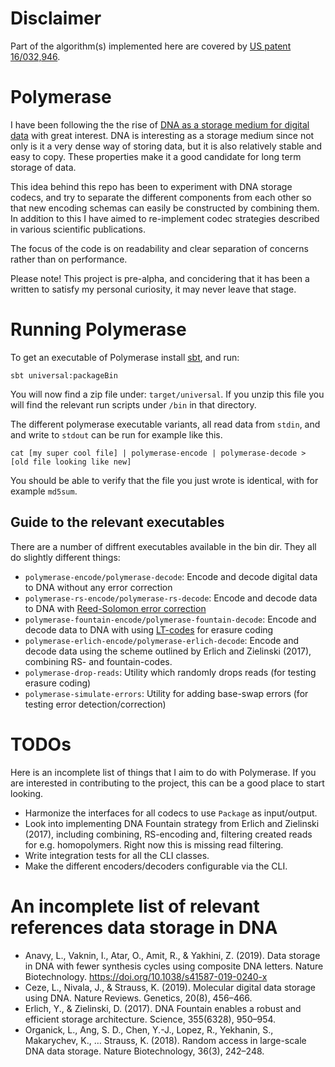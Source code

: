 # Disclaimer

Part of the algorithm(s) implemented here are covered by [US patent 16/032,946](https://patents.google.com/patent/US20190020353A1/en).

# Polymerase

I have been following the the rise of [DNA as a storage medium for digital data](https://en.wikipedia.org/wiki/DNA_digital_data_storage) with great interest. DNA is interesting as a storage medium since not only is it a very
dense way of storing data, but it is also relatively stable and easy to copy. These properties make it a good
candidate for long term storage of data.

This idea behind this repo has been to experiment with DNA storage codecs, and try to separate the different
components from each other so that new encoding schemas can easily be constructed by combining them.
In addition to this I have aimed to re-implement codec strategies described in various scientific publications.

The focus of the code is on readability and clear separation of concerns rather than on performance.

Please note! This project is pre-alpha, and concidering that it has been a written to satisfy my personal curiosity,
it may never leave that stage.

# Running Polymerase

To get an executable of Polymerase install [sbt](https://www.scala-sbt.org/), and run:

```
sbt universal:packageBin
```

You will now find a zip file under: `target/universal`. If you unzip this file you will find the relevant
run scripts under `/bin` in that directory.

The different polymerase executable variants, all read data from `stdin`, and and write to `stdout` can be run for example like this.

```
cat [my super cool file] | polymerase-encode | polymerase-decode > [old file looking like new]
```

You should be able to verify that the file you just wrote is identical, with for example `md5sum`.

## Guide to the relevant executables

There are a number of diffrent executables available in the bin dir. They all do slightly different things:

- `polymerase-encode/polymerase-decode`: Encode and decode digital data to DNA without any error correction
- `polymerase-rs-encode/polymerase-rs-decode`: Encode and decode data to DNA with [Reed-Solomon error correction](https://en.wikipedia.org/wiki/Reed%E2%80%93Solomon_error_correction)
- `polymerase-fountain-encode/polymerase-fountain-decode`: Encode and decode data to DNA with using [LT-codes](https://en.wikipedia.org/wiki/Luby_transform_code) for erasure coding
- `polymerase-erlich-encode/polymerase-erlich-decode`: Encode and decode data using the scheme outlined by
  Erlich and Zielinski (2017), combining RS- and fountain-codes.
- `polymerase-drop-reads`: Utility which randomly drops reads (for testing erasure coding)
- `polymerase-simulate-errors`: Utility for adding base-swap errors (for testing error detection/correction)

# TODOs

Here is an incomplete list of things that I aim to do with Polymerase. If you are interested in
contributing to the project, this can be a good place to start looking.

- Harmonize the interfaces for all codecs to use `Package` as input/output.
- Look into implementing DNA Fountain strategy from Erlich and Zielinski (2017), including combining, RS-encoding and,
  filtering created reads for e.g. homopolymers. Right now this is missing read filtering.
- Write integration tests for all the CLI classes.
- Make the different encoders/decoders configurable via the CLI.

# An incomplete list of relevant references data storage in DNA

- Anavy, L., Vaknin, I., Atar, O., Amit, R., & Yakhini, Z. (2019). Data storage in DNA with fewer synthesis cycles using composite DNA letters. Nature Biotechnology. https://doi.org/10.1038/s41587-019-0240-x
- Ceze, L., Nivala, J., & Strauss, K. (2019). Molecular digital data storage using DNA. Nature Reviews. Genetics, 20(8), 456–466.
- Erlich, Y., & Zielinski, D. (2017). DNA Fountain enables a robust and efficient storage architecture. Science, 355(6328), 950–954.
- Organick, L., Ang, S. D., Chen, Y.-J., Lopez, R., Yekhanin, S., Makarychev, K., … Strauss, K. (2018). Random access in large-scale DNA data storage. Nature Biotechnology, 36(3), 242–248.
